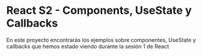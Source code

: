 # React S2 - Components, UseState y Callbacks

En este proyecto encontrarás los ejemplos sobre componentes, UseState y callbacks que hemos estado viendo durante la sesión 1 de React
